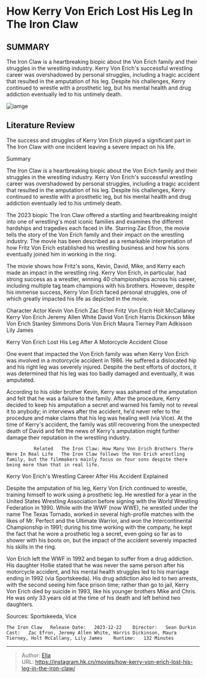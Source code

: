 # How Kerry Von Erich Lost His Leg In The Iron Claw


## SUMMARY 



  The Iron Claw is a heartbreaking biopic about the Von Erich family and their struggles in the wrestling industry.   Kerry Von Erich&#39;s successful wrestling career was overshadowed by personal struggles, including a tragic accident that resulted in the amputation of his leg.   Despite his challenges, Kerry continued to wrestle with a prosthetic leg, but his mental health and drug addiction eventually led to his untimely death.  

![iamge](https://static1.srcdn.com/wordpress/wp-content/uploads/2023/12/the-iron-claw-kerry-von-erich-lost-leg-how.jpg)

## Literature Review
The success and struggles of Kerry Von Erich played a significant part in The Iron Claw with one incident leaving a severe impact on his life.





Summary

  The Iron Claw is a heartbreaking biopic about the Von Erich family and their struggles in the wrestling industry.   Kerry Von Erich&#39;s successful wrestling career was overshadowed by personal struggles, including a tragic accident that resulted in the amputation of his leg.   Despite his challenges, Kerry continued to wrestle with a prosthetic leg, but his mental health and drug addiction eventually led to his untimely death.  







The 2023 biopic The Iron Claw offered a startling and heartbreaking insight into one of wrestling&#39;s most iconic families and examines the different hardships and tragedies each faced in life. Starring Zac Efron, the movie tells the story of the Von Erich family and their impact on the wrestling industry. The movie has been described as a remarkable interpretation of how Fritz Von Erich established his wrestling business and how his sons eventually joined him in working in the ring.

The movie shows how Fritz&#39;s sons, Kevin, David, Mike, and Kerry each made an impact in the wrestling ring. Kerry Von Erich, in particular, had strong success as a wrestler, winning 40 championships across his career, including multiple tag team champions with his brothers. However, despite his immense success, Kerry Von Erich faced personal struggles, one of which greatly impacted his life as depicted in the movie.

 Character  Actor   Kevin Von Erich  Zac Efron   Fritz Von Erich  Holt McCallaney   Kerry Von Erich  Jeremy Allen White   David Von Erich  Harris Dickinson   Mike Von Erich  Stanley Simmons   Doris Von Erich  Maura Tierney   Pam Adkisson  Lily James   







 Kerry Von Erich Lost His Leg After A Motorcycle Accident 
   Close     

One event that impacted the Von Erich family was when Kerry Von Erich was involved in a motorcycle accident in 1986. He suffered a dislocated hip and his right leg was severely injured. Despite the best efforts of doctors, it was determined that his leg was too badly damaged and eventually, it was amputated.

According to his older brother Kevin, Kerry was ashamed of the amputation and felt that he was a failure to the family. After the procedure, Kerry decided to keep his amputation a secret and warned his family not to reveal it to anybody; in interviews after the accident, he&#39;d never refer to the procedure and make claims that his leg was healing well (via Vice). At the time of Kerry&#39;s accident, the family was still recovering from the unexpected death of David and felt the news of Kerry&#39;s amputation might further damage their reputation in the wrestling industry.




              Related   The Iron Claw: How Many Von Erich Brothers There Were In Real Life   The Iron Claw follows the Von Erich wrestling family, but the filmmakers mainly focus on four sons despite there being more than that in real life.    



 Kerry Von Erich&#39;s Wrestling Career After His Accident Explained 
          

Despite the amputation of his leg, Kerry Von Erich continued to wrestle, training himself to work using a prosthetic leg. He wrestled for a year in the United States Wrestling Association before signing with the World Wrestling Federation in 1990. While with the WWF (now WWE), he wrestled under the name The Texas Tornado, worked in several high-profile matches with the likes of Mr. Perfect and the Ultimate Warrior, and won the Intercontinental Championship in 1991; during his time working with the company, he kept the fact that he wore a prosthetic leg a secret, even going so far as to shower with his boots on, but the impact of the accident severely impacted his skills in the ring.




Von Erich left the WWF in 1992 and began to suffer from a drug addiction. His daughter Hollie stated that he was never the same person after his motorcycle accident, and his mental health struggles led to his marriage ending in 1992 (via Sportskeeda). His drug addiction also led to two arrests, with the second seeing him face prison time; rather than go to jail, Kerry Von Erich died by suicide in 1993, like his younger brothers Mike and Chris. He was only 33 years old at the time of his death and left behind two daughters.

Sources: Sportskeeda, Vice

    The Iron Claw   Release Date:   2023-12-22    Director:   Sean Durkin    Cast:   Zac Efron, Jeremy Allen White, Harris Dickinson, Maura Tierney, Holt McCallany, Lily James    Runtime:   132 Minutes      

---

> Author: [Ella](https://instagram.hk.cn/)  
> URL: https://instagram.hk.cn/movies/how-kerry-von-erich-lost-his-leg-in-the-iron-claw/  

